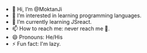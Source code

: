- 👋 Hi, I’m @MoktanJi
- 👀 I’m interested in learning programming languages.
- 🌱 I’m currently learning JSreact.
- 📫 How to reach me: never reach me 🤣.
- 😄 Pronouns: He/His
- ⚡ Fun fact: I'm lazy.

<!---
MoktanJi/MoktanJi is a ✨ special ✨ repository because its `README.md` (this file) appears on your GitHub profile.
You can click the Preview link to take a look at your changes.
--->
